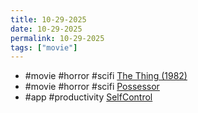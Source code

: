 ```yaml
---
title: 10-29-2025
date: 10-29-2025
permalink: 10-29-2025
tags: ["movie"]
---
```

* #movie #horror #scifi  [The Thing (1982)](https://www.imdb.com/title/tt0084787/)
* #movie #horror #scifi [Possessor](https://www.imdb.com/title/tt5918982/)
* #app #productivity [SelfControl](https://selfcontrolapp.com/)